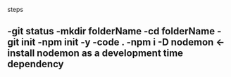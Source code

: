 steps


-git status
-mkdir folderName
-cd folderName
-git init
-npm init -y
-code .
-npm i -D nodemon  <- install nodemon as a development time dependency 
-
